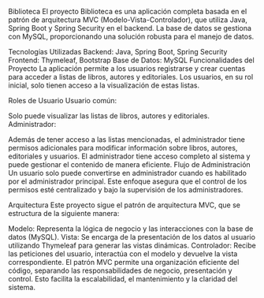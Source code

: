Biblioteca
El proyecto Biblioteca es una aplicación completa basada en el patrón de arquitectura MVC (Modelo-Vista-Controlador), que utiliza Java, Spring Boot y Spring Security en el backend. La base de datos se gestiona con MySQL, proporcionando una solución robusta para el manejo de datos.

Tecnologías Utilizadas
Backend: Java, Spring Boot, Spring Security
Frontend: Thymeleaf, Bootstrap
Base de Datos: MySQL
Funcionalidades del Proyecto
La aplicación permite a los usuarios registrarse y crear cuentas para acceder a listas de libros, autores y editoriales. Los usuarios, en su rol inicial, solo tienen acceso a la visualización de estas listas.

Roles de Usuario
Usuario común:

Solo puede visualizar las listas de libros, autores y editoriales.
Administrador:

Además de tener acceso a las listas mencionadas, el administrador tiene permisos adicionales para modificar información sobre libros, autores, editoriales y usuarios.
El administrador tiene acceso completo al sistema y puede gestionar el contenido de manera eficiente.
Flujo de Administración
Un usuario solo puede convertirse en administrador cuando es habilitado por el administrador principal. Este enfoque asegura que el control de los permisos esté centralizado y bajo la supervisión de los administradores.

Arquitectura
Este proyecto sigue el patrón de arquitectura MVC, que se estructura de la siguiente manera:

Modelo:
Representa la lógica de negocio y las interacciones con la base de datos (MySQL).
Vista:
Se encarga de la presentación de los datos al usuario utilizando Thymeleaf para generar las vistas dinámicas.
Controlador:
Recibe las peticiones del usuario, interactúa con el modelo y devuelve la vista correspondiente.
El patrón MVC permite una organización eficiente del código, separando las responsabilidades de negocio, presentación y control. Esto facilita la escalabilidad, el mantenimiento y la claridad del sistema.
